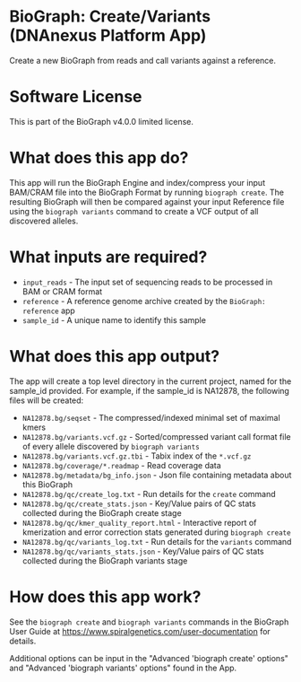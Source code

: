 <!-- dx-header -->
# BioGraph: Create/Variants (DNAnexus Platform App)

Create a new BioGraph from reads and call variants against a reference.
<!-- /dx-header -->

# Software License

This is part of the BioGraph v4.0.0 limited license.

# What does this app do?

This app will run the BioGraph Engine and index/compress your input BAM/CRAM file into the BioGraph Format by running `biograph create`. The resulting BioGraph will then be compared against your input Reference file using the `biograph variants` command to create a VCF output of all discovered alleles.

# What inputs are required?

* `input_reads` - The input set of sequencing reads to be processed in BAM or CRAM format
* `reference` - A reference genome archive created by the `BioGraph: reference` app
* `sample_id` - A unique name to identify this sample

# What does this app output?

The app will create a top level directory in the current project, named for the sample_id provided. For example, if the sample_id is NA12878, the following files will be created:

* `NA12878.bg/seqset` - The compressed/indexed minimal set of maximal kmers
* `NA12878.bg/variants.vcf.gz` - Sorted/compressed variant call format file of every allele discovered by `biograph variants`
* `NA12878.bg/variants.vcf.gz.tbi` - Tabix index of the `*.vcf.gz`
* `NA12878.bg/coverage/*.readmap` - Read coverage data
* `NA12878.bg/metadata/bg_info.json` - Json file containing metadata about this BioGraph
* `NA12878.bg/qc/create_log.txt` - Run details for the `create` command
* `NA12878.bg/qc/create_stats.json` - Key/Value pairs of QC stats collected during the BioGraph create stage
* `NA12878.bg/qc/kmer_quality_report.html` - Interactive report of kmerization and error correction stats generated during `biograph create`
* `NA12878.bg/qc/variants_log.txt` - Run details for the `variants` command
* `NA12878.bg/qc/variants_stats.json` - Key/Value pairs of QC stats collected during the BioGraph variants stage

# How does this app work?

See the `biograph create` and `biograph variants` commands in the BioGraph User Guide at https://www.spiralgenetics.com/user-documentation for details.

Additional options can be input in the "Advanced 'biograph create' options" and "Advanced 'biograph variants' options" found in the App.
